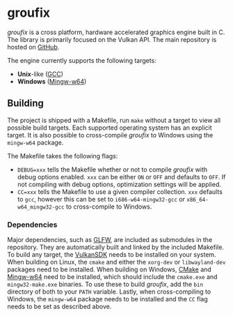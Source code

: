 # groufix

_groufix_ is a cross platform, hardware accelerated graphics engine built in C. The library is primarily focused on the Vulkan API. The main repository is hosted on [GitHub](https://github.com/Ckef/groufix).

The engine currently supports the following targets:

* __Unix__-like ([GCC](https://gcc.gnu.org/))
* __Windows__ ([Mingw-w64](http://mingw-w64.org/doku.php))

## Building

The project is shipped with a Makefile, run `make` without a target to view all possible build targets. Each supported operating system has an explicit target. It is also possible to cross-compile _groufix_ to Windows using the `mingw-w64` package.

The Makefile takes the following flags:

* `DEBUG=xxx` tells the Makefile whether or not to compile _groufix_ with debug options enabled. `xxx` can be either `ON` or `OFF` and defaults to `OFF`. If not compiling with debug options, optimization settings will be applied.
* `CC=xxx` tells the Makefile to use a given compiler collection. `xxx` defaults to `gcc`, however this can be set to `i686-w64-mingw32-gcc` or `x86_64-w64_mingw32-gcc` to cross-compile to Windows.

### Dependencies

Major dependencies, such as [GLFW](https://www.glfw.org/), are included as submodules in the repository. They are automatically built and linked by the included Makefile. To build any target, the [VulkanSDK](https://vulkan.lunarg.com/sdk/home) needs to be installed on your system. When building on Linux, the `cmake` and either the `xorg-dev` or `libwayland-dev` packages need to be installed. When building on Windows, [CMake](https://cmake.org/) and [Mingw-w64](http://mingw-w64.org/doku.php) need to be installed, which should include the `cmake.exe` and `mingw32-make.exe` binaries. To use these to build _groufix_, add the `bin` directory of both to your `PATH` variable. Lastly, when cross-compiling to Windows, the `mingw-w64` package needs to be installed and the `CC` flag needs to be set as described above.
